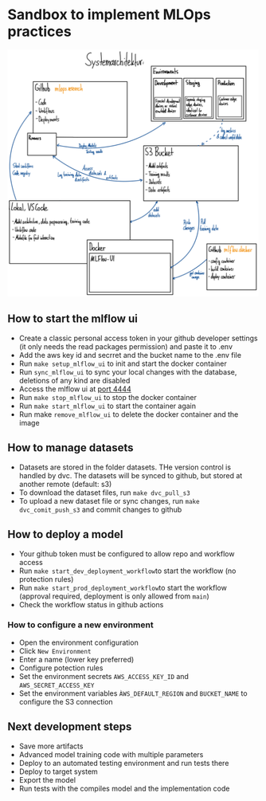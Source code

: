# Sandbox to implement MLOps practices

![Systemarchitektur](src/system-architecture.jpeg)

## How to start the mlflow ui

- Create a classic personal access token in your github developer settings (it only needs the read packages permission) and paste it to .env
- Add the aws key id and secrret and the bucket name to the .env file
- Run `make setup_mlflow_ui` to init and start the docker container
- Run `sync_mlflow_ui` to sync your local changes with the database, deletions of any kind are disabled
- Access the mlflow ui at [port 4444](http://localhost:4444)
- Run `make stop_mlflow_ui` to stop the docker container
- Run `make start_mlflow_ui` to start the container again
- Run make `remove_mlflow_ui` to delete the docker container and the image

## How to manage datasets

- Datasets are stored in the folder datasets. THe version control is handled by dvc. The datasets will be synced to github, but stored at another remote (default: s3)
- To download the dataset files, run `make dvc_pull_s3`
- To upload a new dataset file or sync changes, run `make dvc_comit_push_s3` and commit changes to github

## How to deploy a model

- Your github token must be configured to allow repo and workflow access
- Run `make start_dev_deployment_workflow`to start the workflow (no protection rules)
- Run `make start_prod_deployment_workflow`to start the workflow (approval required, deployment is only allowed from `main`)
- Check the workflow status in github actions

### How to configure a new environment

- Open the environment configuration
- Click `New Environment`
- Enter a name (lower key preferred)
- Configure potection rules
- Set the environment secrets `AWS_ACCESS_KEY_ID` and `AWS_SECRET_ACCESS_KEY`
- Set the environment variables `ÀWS_DEFAULT_REGION` and `BUCKET_NAME` to configure the S3 connection

## Next development steps

- Save more artifacts
- Advanced model training code with multiple parameters
- Deploy to an automated testing environment and run tests there
- Deploy to target system
- Export the model
- Run tests with the compiles model and the implementation code
